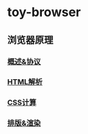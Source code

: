 
# toy-browser

## 浏览器原理

### [概述&协议](https://www.yuque.com/httishere/running/yoo7gw)

### [HTML解析](https://www.yuque.com/httishere/running/hr55oy)

### [CSS计算](https://www.yuque.com/httishere/running/ur0kri)

### [排版&渲染](https://www.yuque.com/httishere/running/ir6rqt)